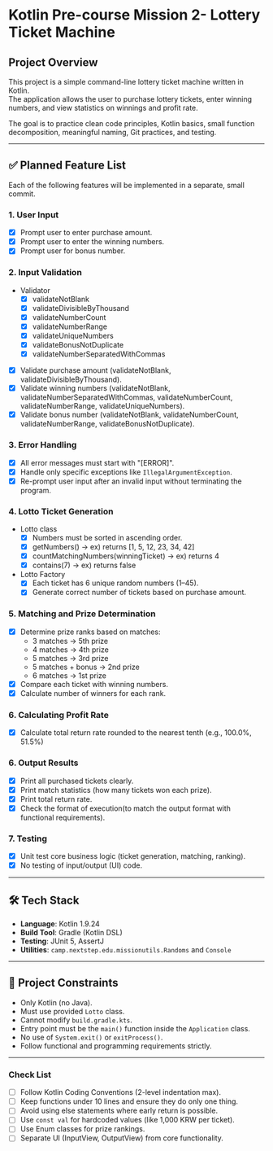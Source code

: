 # Kotlin Pre-course Mission 2- Lottery Ticket Machine

## Project Overview

This project is a simple command-line lottery ticket machine written in Kotlin.  
The application allows the user to purchase lottery tickets, enter winning numbers, and view statistics on winnings and profit rate.

The goal is to practice clean code principles, Kotlin basics, small function decomposition, meaningful naming, Git practices, and testing.

---

## ✅ Planned Feature List

Each of the following features will be implemented in a separate, small commit.

### 1. User Input
- [x] Prompt user to enter purchase amount.
- [x] Prompt user to enter the winning numbers.
- [x] Prompt user for bonus number.

### 2. Input Validation
- Validator
  - [x] validateNotBlank
  - [x] validateDivisibleByThousand
  - [x] validateNumberCount
  - [x] validateNumberRange
  - [x] validateUniqueNumbers
  - [x] validateBonusNotDuplicate
  - [x] validateNumberSeparatedWithCommas
- [x] Validate purchase amount (validateNotBlank, validateDivisibleByThousand).
- [x] Validate winning numbers (validateNotBlank, validateNumberSeparatedWithCommas, validateNumberCount, validateNumberRange, validateUniqueNumbers).
- [x] Validate bonus number (validateNotBlank, validateNumberCount, validateNumberRange, validateBonusNotDuplicate).

### 3. Error Handling
- [x] All error messages must start with "[ERROR]".
- [x] Handle only specific exceptions like `IllegalArgumentException`.
- [x] Re-prompt user input after an invalid input without terminating the program.

### 4. Lotto Ticket Generation
- Lotto class
  - [x] Numbers must be sorted in ascending order.
  - [x] getNumbers() -> ex) returns [1, 5, 12, 23, 34, 42]
  - [x] countMatchingNumbers(winningTicket) -> ex) returns 4
  - [x] contains(7) -> ex) returns false
- Lotto Factory
  - [x] Each ticket has 6 unique random numbers (1–45).
  - [x] Generate correct number of tickets based on purchase amount.

### 5. Matching and Prize Determination
- [x] Determine prize ranks based on matches:
    - 3 matches → 5th prize
    - 4 matches → 4th prize
    - 5 matches → 3rd prize
    - 5 matches + bonus → 2nd prize
    - 6 matches → 1st prize
- [x] Compare each ticket with winning numbers.
- [x] Calculate number of winners for each rank.

### 6. Calculating Profit Rate 
- [x] Calculate total return rate rounded to the nearest tenth (e.g., 100.0%, 51.5%)

### 6. Output Results
- [x] Print all purchased tickets clearly.
- [x] Print match statistics (how many tickets won each prize).
- [x] Print total return rate.
- [x] Check the format of execution(to match the output format with functional requirements).

### 7. Testing
- [x] Unit test core business logic (ticket generation, matching, ranking).
- [x] No testing of input/output (UI) code.

---

## 🛠️ Tech Stack

- **Language**: Kotlin 1.9.24
- **Build Tool**: Gradle (Kotlin DSL)
- **Testing**: JUnit 5, AssertJ
- **Utilities**: `camp.nextstep.edu.missionutils.Randoms` and `Console`

---

## 🎯 Project Constraints

- Only Kotlin (no Java).
- Must use provided `Lotto` class.
- Cannot modify `build.gradle.kts`.
- Entry point must be the `main()` function inside the `Application` class.
- No use of `System.exit()` or `exitProcess()`.
- Follow functional and programming requirements strictly.

---

### Check List
- [ ] Follow Kotlin Coding Conventions (2-level indentation max).
- [ ] Keep functions under 10 lines and ensure they do only one thing.
- [ ] Avoid using else statements where early return is possible.
- [ ] Use `const val` for hardcoded values (like 1,000 KRW per ticket).
- [ ] Use Enum classes for prize rankings.
- [ ] Separate UI (InputView, OutputView) from core functionality.